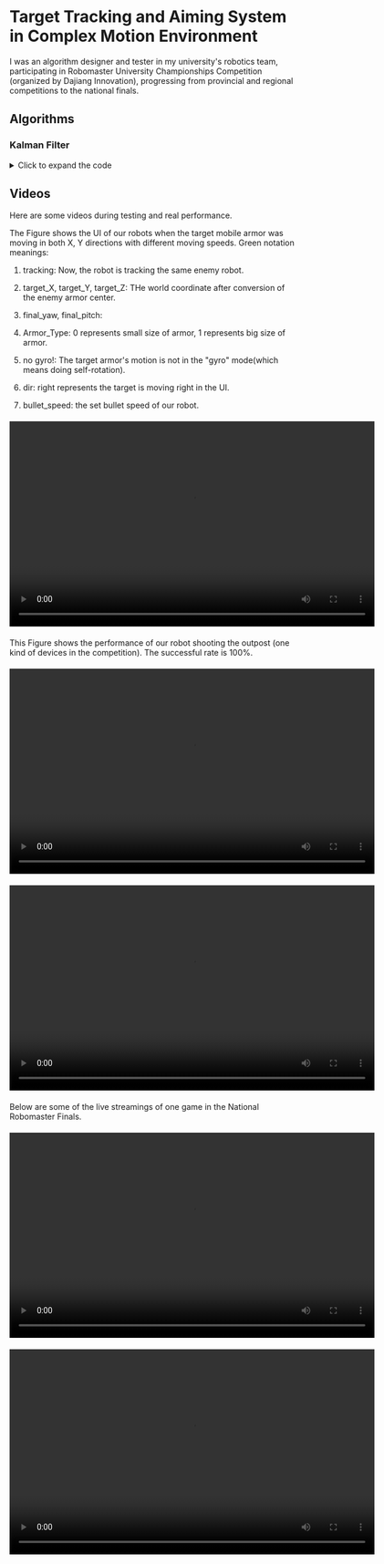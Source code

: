 # Target Tracking and Aiming System in Complex Motion Environment
I was an algorithm designer and tester in my university's robotics team, participating in Robomaster University Championships Competition (organized by Dajiang Innovation), progressing from provincial and regional competitions to the national finals.

## Algorithms

### Kalman Filter

<details>
  <summary>Click to expand the code</summary>

  <pre><code>

    #ifndef HERORM2022_KALMAN_HPP
    #define HERORM2022_KALMAN_HPP

    #include "logger.h"
    #include "util_func.h"
    #include <Eigen/Dense>

    template<int V_X, int V_Z>
    class Kalman {
    public:
        using Matrix_zzd = Eigen::Matrix<double, V_Z, V_Z>;
        using Matrix_xxd = Eigen::Matrix<double, V_X, V_X>;
        using Matrix_zxd = Eigen::Matrix<double, V_Z, V_X>;
        using Matrix_xzd = Eigen::Matrix<double, V_X, V_Z>;
        using Matrix_x1d = Eigen::Matrix<double, V_X, 1>;
        using Matrix_z1d = Eigen::Matrix<double, V_Z, 1>;
        int64_t last_t{0};// 单位ms

    public:
        Matrix_x1d X;// k-1时刻的滤波值，即是k-1时刻的值
        Matrix_xzd K;// Kalman增益
        Matrix_xxd A;// 转移矩阵
        Matrix_zxd H;// 观测矩阵
        Matrix_xxd Q;// 预测过程噪声偏差的方差
        Matrix_zzd R;// 测量噪声偏差，(系统搭建好以后，通过测量统计实验获得)
        Matrix_xxd P;// 估计误差协方差
        double Distance_change{0};
    public:
        Kalman()
        {
            A.setIdentity();
            R = R.setIdentity();
            R(0, 0) = 4 * pow(180 / Util::PI, 2);// 角度测量值方差
            R(1, 1) = 400 * pow(180 / Util::PI, 2);// 角度测量值方差
            R(2, 2) = 4 * pow(180 / Util::PI, 2);// 角度测量值方差

            Q = Q.setIdentity();
            Q(0, 0) = 33;
            Q(1, 1) = 328280;
            Q(2, 2) = 33000;
            Q(3, 3) = 1 ;
            Q(5, 5) = 0.01 * pow((180.0 / Util::PI), 2);
            Q(6, 6) = 100.0 * pow((180.0 / Util::PI), 2);
            P = P.setIdentity();
            H << 1, 0, 0, 0, 0, 0, 0, 0,
                    0, 0, 0, 1, 0, 0, 0, 0,
                    0, 0, 0, 0, 0, 0, 1, 0;
        }
        bool judgeDistanceDelta(double distance){
            // record error
            if(distance - X(3, 0) > 1 && Distance_change < 5)
            {
                Distance_change ++;
                return false;
            }
            //if Distance_change>4时，force to reset Distance
            else if(Distance_change > 4)
            {
                Distance_change = 0;
                X(3, 0) = distance;
            }
            return true;
        }

        Kalman(Matrix_xxd A, Matrix_zxd H, Matrix_xxd Q, Matrix_zzd R, Matrix_x1d init, double t) { reset(A, H, Q, R, init, t); }

        void reset(Matrix_xxd A, Matrix_zxd H, Matrix_xxd Q, Matrix_zzd R, Matrix_x1d init, double t)
        {
            this->A = A;
            this->H = H;
            this->P = Matrix_xxd::Zero();
            this->Q = Q;
            this->R = R;
            X = init;
            last_t = t;
        }

        void reset(Matrix_x1d init, int64_t t)
        {
            X = init;
            last_t = t;
        }

        void reset(double yaw ,double distance ,double pitch)
        {
            A.setIdentity();
            P.setIdentity();
            K.setIdentity();
            X << yaw, 0.0, 0.0, distance, 0.0,0.0, pitch, 0.0;
            //last_t = t;
        }

        Matrix_x1d update(Matrix_z1d z_k, int64_t t)
        {
            if (t - last_t < 0)
            {
                LOGE("fatal error");
                exit(-1);
            }
            // time term in T
            A(0, 1) = static_cast<double>((t - last_t) * 0.001);
            A(0, 2) = static_cast<double>(0.5 * (t - last_t) * 0.001 * (t - last_t) * 0.001);
            A(1, 2) = static_cast<double>((t - last_t) * 0.001);
            A(3, 4) = static_cast<double>((t - last_t) * 0.001);
            A(4, 5) = static_cast<double>((t - last_t) * 0.001);
            A(6, 7) = static_cast<double>((t - last_t) * 0.001);
            last_t = t;

            // predict step
            Matrix_x1d p_x_k = A * X;// The prior estimate of **x** is given by the posterior estimate from the previous time step and the input information.

            // calculate the covariance
            P = A * P * A.transpose() + Q;// 计算先验均方差 p(n|n-1)=A^2*p(n-1|n-1)+q

            // 计算kalman增益
            P = A * P * A.transpose() + Q; // Calculate the prior covariance: p(n|n-1) = A^2 * p(n-1|n-1) + q

            // Calculate the Kalman gain
            K = P * H.transpose() * (H * P * H.transpose() + R).inverse(); // Kg(k) = P(k|k-1) * H' / (H * P(k|k-1) * H' + R)

            // Correct the result, i.e., compute the filtered value
            X = p_x_k + K * (z_k - H * p_x_k); // Use the residual to improve the estimate of x(t), giving the posterior estimate: X(k|k) = X(k|k-1) + Kg(k) * (Z(k) - H * X(k|k-1))

            // Update the posterior covariance
            P = (Matrix_xxd::Identity() - K * H) * P; // Calculate the posterior covariance: P[n|n] = (1 - K[n] * H) * P[n|n-1]

            return X;

            }
      };

    #endif//HERORM2022_KALMAN_HPP 

  </code></pre>

</details> 

## Videos

Here are some videos during testing and real performance.

The Figure shows the UI of our robots when the target mobile armor was moving in both X, Y directions with different moving speeds.
Green notation meanings:

1. tracking: Now, the robot is tracking the same enemy robot.

2. target_X, target_Y, target_Z: THe world coordinate after conversion of the enemy armor center.

3. final_yaw, final_pitch: 

4. Armor_Type: 0 represents small size of armor, 1 represents big size of armor.

5. no gyro!: The target armor's motion is not in the "gyro" mode(which means doing self-rotation).

6. dir: right represents the target is moving right in the UI.

7. bullet_speed: the set bullet speed of our robot.

<video width="640" height="360" controls style="display: block; margin: 20px auto;">
  <source src="./test.mp4" type="video/mp4">
  Fig1: Mobile Armor Plate Recognition, Coordinate Computation, and Tracking UI Interface
</video>

This Figure shows the performance of our robot shooting the outpost (one kind of devices in the competition). The successful rate is 100%.
<video width="640" height="360" controls style="display: block; margin: 20px auto;">
  <source src="./demo1-1.mp4" type="video/mp4">
  The performance of the shooting algorithms.
</video>


<video width="640" height="360" controls style="display: block; margin: 20px auto;">
  <source src="./demo2-1.mp4" type="video/mp4">
</video>

Below are some of the live streamings of one game in the National Robomaster Finals. 
<video width="640" height="360" controls style="display: block; margin: 20px auto;">
  <source src="./real.mp4" type="video/mp4">
  Our team is the red side, you can focus on two number-five robots having one-to-one shooting.
</video>

<video width="640" height="360" controls style="display: block; margin: 20px auto;">
  <source src="./real.mp4" type="video/mp4">
  First-view UI videos showcasing the target infomation and shooting solution.
</video>

